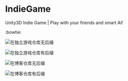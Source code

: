 # IndieGame
Unity3D Indie Game | Play with your friends and smart AI!

:bowtie:

![在独立游戏仓库无后缀](https://raw.github.com/Arthur-Delacroix/IndieGame/master/Documentation/Diagram/Class.svg)

![在独立游戏仓库有后缀](https://raw.github.com/Arthur-Delacroix/IndieGame/master/Documentation/Diagram/Class.svg?sanitize=true)

![在博客仓库无后缀](https://raw.github.com/Arthur-Delacroix/arthur-delacroix.github.io/master/Diagram/Class.svg)

![在博客仓库有后缀](https://raw.github.com/Arthur-Delacroix/arthur-delacroix.github.io/master/Diagram/Class.svg?sanitize=true)